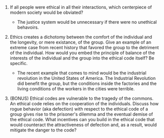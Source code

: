 1. If all people were ethical in all their interactions, which centerpiece of modern society would be obviated?
   - The justice system would be unnecessary if there were no unethical behavoirs.

2. Ethics creates a dichotomy between the comfort of the individual and the longevity, or mere existance, of the group. Give an example of an extreme case from recent history that favored the group to the detriment of the individual. How would you embed the principle of balance of the interests of the individual and the group into the ethical code itself? Be specific.
   - The recent example that comes to mind would be the industrial revolution in the United States of America. The Industrial Revolution did benefit the group, but the conditions inside the factories and the living conditions of the workers in the cities were terrible. 

3. (BONUS) Ethical codes are vulnerable to the tragedy of the commons. 
An ethical code relies on the cooperation of the individuals. Discuss how rogue behavior 
(aka defection) with respect to the ethical code of a group gives rise to the prisoner's 
dilemma and the eventual demise of the ethical code. What incentives can you build in the 
ethical code that would counteract the attractiveness of defection and, as a result, would mitigate the danger to the code?
   
